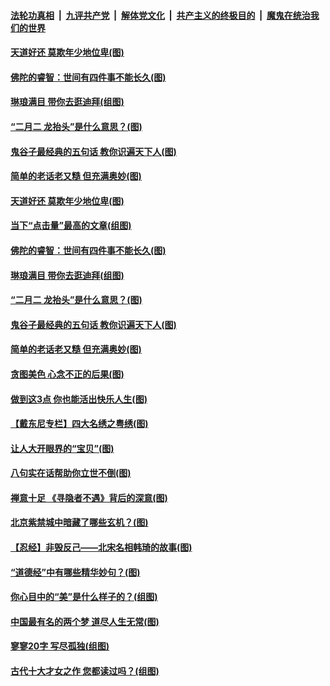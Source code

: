 

####  [法轮功真相](../../../../basic/blob/master/README.md?t=03152201) &nbsp;|&nbsp; [九评共产党](../../../../9ping.md/blob/master/README.md?t=03152201) &nbsp;|&nbsp; [解体党文化](../../../../jtdwh.md/blob/master/README.md?t=03152201)  &nbsp;|&nbsp; [共产主义的终极目的](../../../../gczydzjmd.md/blob/master/README.md?t=03152201) &nbsp;|&nbsp; [魔鬼在统治我们的世界](../../../../mgztzwmdsj.md/blob/master/README.md?t=03152201) 

#### [天道好还 莫欺年少地位卑(图)](../pages/p7/965504.md?t=03152201) 

#### [佛陀的睿智：世间有四件事不能长久(图)](../pages/p7/965532.md?t=03152201) 

#### [琳琅满目 带你去逛迪拜(组图)](../pages/p7/965312.md?t=03152201) 

#### [“二月二 龙抬头”是什么意思？(图)](../pages/p7/965506.md?t=03152201) 

#### [鬼谷子最经典的五句话 教你识遍天下人(图)](../pages/p7/965238.md?t=03152201) 

#### [简单的老话老又糙 但充满奥妙(图)](../pages/p7/965142.md?t=03152201) 

#### [天道好还 莫欺年少地位卑(图)](../pages/p7/965504.md?t=03152201) 

#### [当下“点击量”最高的文章(组图)](../pages/p7/965144.md?t=03152201) 

#### [佛陀的睿智：世间有四件事不能长久(图)](../pages/p7/965532.md?t=03152201) 

#### [琳琅满目 带你去逛迪拜(组图)](../pages/p7/965312.md?t=03152201) 

#### [“二月二 龙抬头”是什么意思？(图)](../pages/p7/965506.md?t=03152201) 

#### [鬼谷子最经典的五句话 教你识遍天下人(图)](../pages/p7/965238.md?t=03152201) 

#### [简单的老话老又糙 但充满奥妙(图)](../pages/p7/965142.md?t=03152201) 

#### [贪图美色 心念不正的后果(图)](../pages/p7/965329.md?t=03152201) 

#### [做到这3点 你也能活出快乐人生(图)](../pages/p7/964420.md?t=03152201) 

#### [【戴东尼专栏】四大名绣之粤绣(图)](../pages/p7/958099.md?t=03152201) 

#### [让人大开眼界的“宝贝”(图)](../pages/p7/965325.md?t=03152201) 

#### [八句实在话帮助你立世不倒(图)](../pages/p7/963628.md?t=03152201) 

#### [禅意十足 《寻隐者不遇》背后的深意(图)](../pages/p7/965246.md?t=03152201) 

#### [北京紫禁城中暗藏了哪些玄机？(图)](../pages/p7/964900.md?t=03152201) 

#### [【忍经】非毁反己——北宋名相韩琦的故事(图)](../pages/p7/965201.md?t=03152201) 

#### [“道德经”中有哪些精华妙句？(图)](../pages/p7/963928.md?t=03152201) 

#### [你心目中的“美”是什么样子的？(组图)](../pages/p7/965084.md?t=03152201) 

#### [中国最有名的两个梦 道尽人生无常(图)](../pages/p7/965083.md?t=03152201) 

#### [寥寥20字 写尽孤独(组图)](../pages/p7/964091.md?t=03152201) 

#### [古代十大才女之作 您都读过吗？(组图)](../pages/p7/964034.md?t=03152201) 

